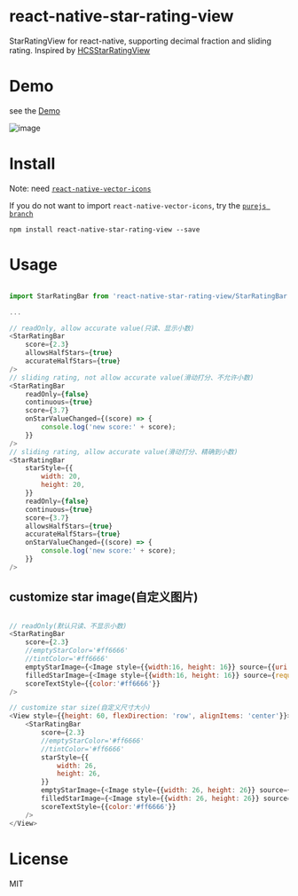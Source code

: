 # react-native-star-rating-view
StarRatingView for react-native, supporting decimal fraction and sliding rating.
Inspired by [HCSStarRatingView](https://github.com/hsousa/HCSStarRatingView)

# Demo
see the [Demo](Demo/StarRatingViewDemo)

![image](Demo/StarRatingViewDemo/demo.gif)

# Install
Note: need [`react-native-vector-icons`](https://github.com/oblador/react-native-vector-icons)

If you do not want to import `react-native-vector-icons`, 
try the [`purejs branch`](https://github.com/ksti/react-native-star-rating-view/tree/purejs#install) 

```
npm install react-native-star-rating-view --save
```
# Usage

```js

import StarRatingBar from 'react-native-star-rating-view/StarRatingBar'

...

// readOnly, allow accurate value(只读、显示小数)
<StarRatingBar
    score={2.3}
    allowsHalfStars={true}
    accurateHalfStars={true}
/>
// sliding rating, not allow accurate value(滑动打分、不允许小数)
<StarRatingBar
    readOnly={false}
    continuous={true}
    score={3.7}
    onStarValueChanged={(score) => {
        console.log('new score:' + score);
    }}
/>
// sliding rating, allow accurate value(滑动打分、精确到小数)
<StarRatingBar
    starStyle={{
        width: 20,
        height: 20,
    }}
    readOnly={false}
    continuous={true}
    score={3.7}
    allowsHalfStars={true}
    accurateHalfStars={true}
    onStarValueChanged={(score) => {
        console.log('new score:' + score);
    }}
/>

```

## customize star image(自定义图片)

```js

// readOnly(默认只读、不显示小数)
<StarRatingBar
    score={2.3}
    //emptyStarColor='#ff6666'
    //tintColor='#ff6666'
    emptyStarImage={<Image style={{width:16, height: 16}} source={{uri: 'emptyStar.png: your image path'}} />}
    filledStarImage={<Image style={{width:16, height: 16}} source={require('star.png: your image path')} />}
    scoreTextStyle={{color:'#ff6666'}}
/>

// customize star size(自定义尺寸大小)
<View style={{height: 60, flexDirection: 'row', alignItems: 'center'}}>
    <StarRatingBar
        score={2.3}
        //emptyStarColor='#ff6666'
        //tintColor='#ff6666'
        starStyle={{
            width: 26,
            height: 26,
        }}
        emptyStarImage={<Image style={{width: 26, height: 26}} source={{uri: 'emptyStar.png: your image path'}} />}
        filledStarImage={<Image style={{width: 26, height: 26}} source={require('star.png: your image path')} />}
        scoreTextStyle={{color:'#ff6666'}}
    />
</View>

```

# License
MIT